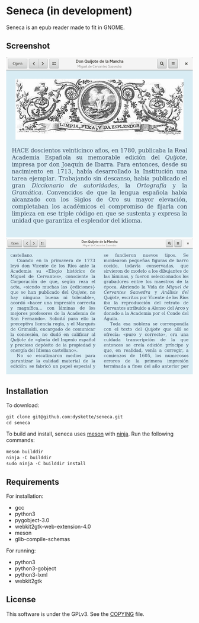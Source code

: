 # Seneca (in development)

Seneca is an epub reader made to fit in GNOME.

## Screenshot

![](data/screenshots/screenshot1.png)
![](data/screenshots/screenshot2.png)

## Installation

To download:
```
git clone git@github.com:dyskette/seneca.git
cd seneca
```

To build and install, seneca uses [meson](http://mesonbuild.com) with
[ninja](https://ninja-build.org). Run the following commands:
```
meson builddir
ninja -C builddir
sudo ninja -C builddir install
```

## Requirements

For installation:
- gcc
- python3
- pygobject-3.0
- webkit2gtk-web-extension-4.0
- meson
- glib-compile-schemas

For running:
- python3
- python3-gobject
- python3-lxml
- webkit2gtk

## License

This software is under the GPLv3. See the [COPYING](COPYING) file.
